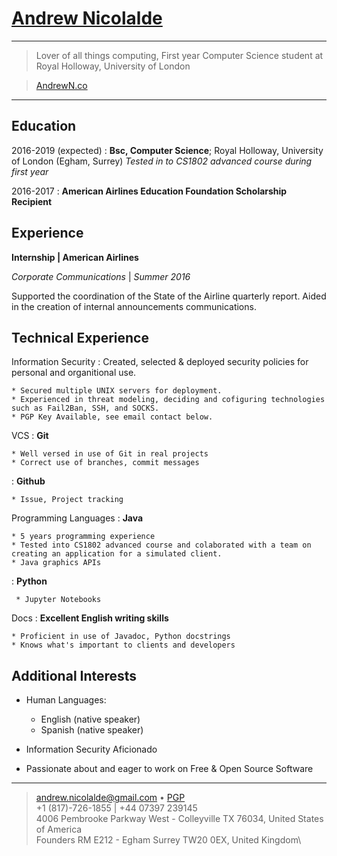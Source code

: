 [Andrew Nicolalde](https://andrewnicolalde.github.io/about/)
============

----

> Lover of all things computing, First year Computer Science student at Royal Holloway, University of London

> [AndrewN.co](http://andrewn.co/about/)

----

Education
---------

2016-2019 (expected)
:   **Bsc, Computer Science**; Royal Holloway, University of London (Egham, Surrey)
    *Tested in to CS1802 advanced course during first year*

2016-2017
:   **American Airlines Education Foundation Scholarship Recipient**

Experience
----------

**Internship | American Airlines**

*Corporate Communications* | *Summer 2016*

Supported the coordination of the State of the Airline quarterly report.
Aided in the creation of internal announcements communications.

Technical Experience
--------------------

Information Security
:   Created, selected & deployed security policies for personal and organitional use.

    * Secured multiple UNIX servers for deployment.
    * Experienced in threat modeling, deciding and cofiguring technologies such as Fail2Ban, SSH, and SOCKS.
    * PGP Key Available, see email contact below.

VCS
:   **Git**

    * Well versed in use of Git in real projects
    * Correct use of branches, commit messages
    
:   **Github**
    
    * Issue, Project tracking

Programming Languages
:   **Java** 
    
    * 5 years programming experience
    * Tested into CS1802 advanced course and colaborated with a team on creating an application for a simulated client.
    * Java graphics APIs

:   **Python** 

     * Jupyter Notebooks
     
Docs
:   **Excellent English writing skills**
    
    * Proficient in use of Javadoc, Python docstrings
    * Knows what's important to clients and developers


Additional Interests
----------------------------------------

* Human Languages:

     * English (native speaker)
     * Spanish (native speaker)

* Information Security Aficionado

* Passionate about and eager to work on Free & Open Source Software

----

> <andrew.nicolalde@gmail.com> • [PGP](https://pgp.mit.edu/pks/lookup?op=get&search=0xB53712A8C01E0060)\
> +1 (817)-726-1855 | +44 07397 239145\
> 4006 Pembrooke Parkway West - Colleyville TX 76034, United States of America\
> Founders RM E212 - Egham Surrey TW20 0EX, United Kingdom\
